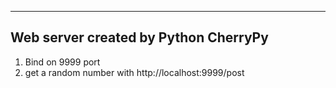 --------------------------------------
Web server created by Python CherryPy
--------------------------------------

1. Bind on 9999 port
2. get a random number with http://localhost:9999/post


